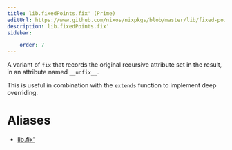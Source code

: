 ```yaml
---
title: lib.fixedPoints.fix' (Prime)
editUrl: https://www.github.com/nixos/nixpkgs/blob/master/lib/fixed-points.nix#L38C10
description: lib.fixedPoints.fix'
sidebar:

    order: 7
---
```


A variant of `fix` that records the original recursive attribute set in the
result, in an attribute named `__unfix__`.

This is useful in combination with the `extends` function to
implement deep overriding.


# Aliases

- [lib.fix'](reference/lib/lib-fix' (Prime))



